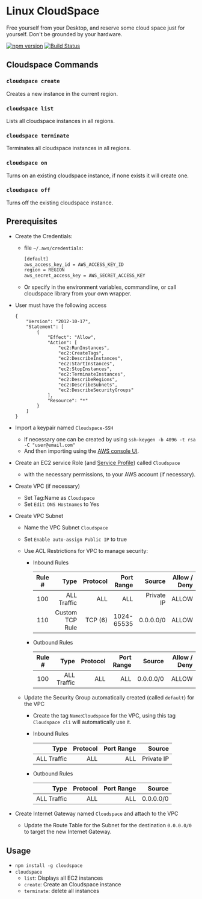 # Linux CloudSpace
Free yourself from your Desktop, and reserve some cloud space just for yourself. Don't be grounded by your hardware.

[![npm version](https://badge.fury.io/js/cloudspace.svg)](https://badge.fury.io/js/cloudspace) [![Build Status](https://travis-ci.org/wparad/cloudspace.svg?branch=master)](https://travis-ci.org/wparad/cloudspace)

## Cloudspace Commands

### `cloudspace create`
Creates a new instance in the current region.

### `cloudspace list`
Lists all cloudspace instances in all regions.

### `cloudspace terminate`
Terminates all cloudspace instances in all regions.

### `cloudspace on`
Turns on an existing cloudspace instance, if none exists it will create one.

### `cloudspace off`
Turns off the existing cloudspace instance.

## Prerequisites

* Create the Credentials:
	* file `~/.aws/credentials`:
		```bash
		[default]
		aws_access_key_id = AWS_ACCESS_KEY_ID
		region = REGION
		aws_secret_access_key = AWS_SECRET_ACCESS_KEY
		```
	* Or specify in the environment variables, commandline, or call cloudspace library from your own wrapper.

* User must have the following access
	```
	{
		"Version": "2012-10-17",
		"Statement": [
			{
				"Effect": "Allow",
				"Action": [
					"ec2:RunInstances",
					"ec2:CreateTags",
					"ec2:DescribeInstances",
					"ec2:StartInstances",
					"ec2:StopInstances",
					"ec2:TerminateInstances",
					"ec2:DescribeRegions",
					"ec2:DescribeSubnets",
					"ec2:DescribeSecurityGroups"
				],
				"Resource": "*"
			}
		]
	}
	```
* Import a keypair named `Cloudspace-SSH`
	* If necessary one can be created by using `ssh-keygen -b 4096 -t rsa -C "user@email.com"`
	* And then importing using the [AWS console UI](https://console.aws.amazon.com/ec2/v2/home#KeyPairs:sort=keyName).
* Create an EC2 service Role (and [Service Profile](http://docs.aws.amazon.com/IAM/latest/UserGuide/id_roles_use_switch-role-ec2_instance-profiles.html)) called `Cloudspace`
	* with the necessary permissions, to your AWS account (if necessary).
* Create VPC (if necessary)
	* Set Tag:Name as `Cloudspace`
	* Set `Edit DNS Hostnames` to Yes
* Create VPC Subnet
	* Name the VPC Subnet `Cloudspace`
	* Set `Enable auto-assign Public IP` to true
	* Use ACL Restrictions for VPC to manage security:
		* Inbound Rules

			| Rule #           |        Type     |   Protocol    |   Port Range  | Source     | Allow / Deny |
			| :--------------: |----------------:|--------------:|--------------:|-----------:|-------------:|
			| 100              | ALL Traffic     |   ALL         |   ALL         | Private IP | ALLOW        |
			| 110              | Custom TCP Rule |   TCP (6)     | 1024-65535    | 0.0.0.0/0  | ALLOW        |

		* Outbound Rules

			| Rule #           |        Type   |   Protocol    |   Port Range  | Source    | Allow / Deny |
			| :--------------: |--------------:|--------------:|--------------:|----------:|-------------:|
			| 100              | ALL Traffic   |   ALL         |   ALL         | 0.0.0.0/0 | ALLOW        |

	* Update the Security Group automatically created (called `default`) for the VPC
		* Create the tag `Name`:`Cloudspace` for the VPC, using this tag `Cloudspace cli` will automatically use it.
		* Inbound Rules

			|        Type  |   Protocol    |   Port Range  | Source     |
			|-------------:|--------------:|--------------:|-----------:|
			| ALL Traffic  |   ALL         |   ALL         | Private IP |

		* Outbound Rules

			|        Type  |   Protocol    |   Port Range  | Source    |
			|-------------:|--------------:|--------------:|----------:|
			| ALL Traffic  |   ALL         |   ALL         | 0.0.0.0/0 |
* Create Internet Gateway named `Cloudspace` and attach to the VPC
	* Update the Route Table for the Subnet for the destination `0.0.0.0/0` to target the new Internet Gateway.

## Usage

* `npm install -g cloudspace`
* `cloudspace`
	* `list`: Displays all EC2 instances
	* `create`: Create an Cloudspace instance
	* `terminate`: delete all instances
